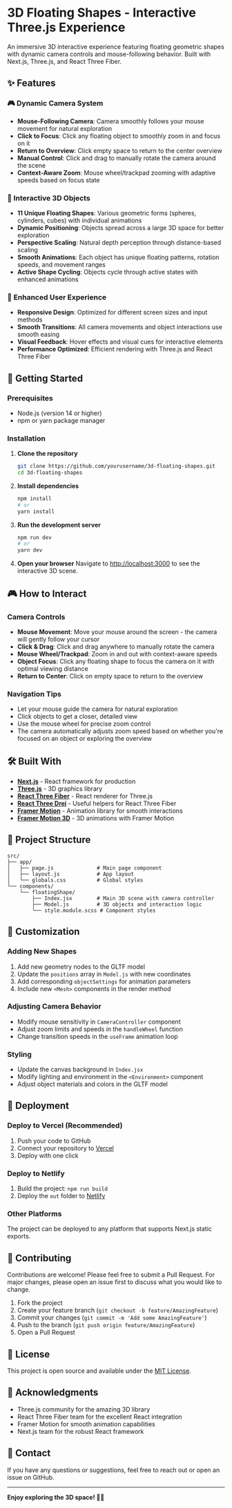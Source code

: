 # 3D Floating Shapes - Interactive Three.js Experience

An immersive 3D interactive experience featuring floating geometric shapes with dynamic camera controls and mouse-following behavior. Built with Next.js, Three.js, and React Three Fiber.

## ✨ Features

### 🎮 Dynamic Camera System
- **Mouse-Following Camera**: Camera smoothly follows your mouse movement for natural exploration
- **Click to Focus**: Click any floating object to smoothly zoom in and focus on it
- **Return to Overview**: Click empty space to return to the center overview
- **Manual Control**: Click and drag to manually rotate the camera around the scene
- **Context-Aware Zoom**: Mouse wheel/trackpad zooming with adaptive speeds based on focus state

### 🎨 Interactive 3D Objects
- **11 Unique Floating Shapes**: Various geometric forms (spheres, cylinders, cubes) with individual animations
- **Dynamic Positioning**: Objects spread across a large 3D space for better exploration
- **Perspective Scaling**: Natural depth perception through distance-based scaling
- **Smooth Animations**: Each object has unique floating patterns, rotation speeds, and movement ranges
- **Active Shape Cycling**: Objects cycle through active states with enhanced animations

### 🎯 Enhanced User Experience
- **Responsive Design**: Optimized for different screen sizes and input methods
- **Smooth Transitions**: All camera movements and object interactions use smooth easing
- **Visual Feedback**: Hover effects and visual cues for interactive elements
- **Performance Optimized**: Efficient rendering with Three.js and React Three Fiber

## 🚀 Getting Started

### Prerequisites
- Node.js (version 14 or higher)
- npm or yarn package manager

### Installation

1. **Clone the repository**
   ```bash
   git clone https://github.com/yourusername/3d-floating-shapes.git
   cd 3d-floating-shapes
   ```

2. **Install dependencies**
   ```bash
   npm install
   # or
   yarn install
   ```

3. **Run the development server**
   ```bash
   npm run dev
   # or
   yarn dev
   ```

4. **Open your browser**
   Navigate to [http://localhost:3000](http://localhost:3000) to see the interactive 3D scene.

## 🎮 How to Interact

### Camera Controls
- **Mouse Movement**: Move your mouse around the screen - the camera will gently follow your cursor
- **Click & Drag**: Click and drag anywhere to manually rotate the camera
- **Mouse Wheel/Trackpad**: Zoom in and out with context-aware speeds
- **Object Focus**: Click any floating shape to focus the camera on it with optimal viewing distance
- **Return to Center**: Click on empty space to return to the overview

### Navigation Tips
- Let your mouse guide the camera for natural exploration
- Click objects to get a closer, detailed view
- Use the mouse wheel for precise zoom control
- The camera automatically adjusts zoom speed based on whether you're focused on an object or exploring the overview

## 🛠️ Built With

- **[Next.js](https://nextjs.org/)** - React framework for production
- **[Three.js](https://threejs.org/)** - 3D graphics library
- **[React Three Fiber](https://docs.pmnd.rs/react-three-fiber)** - React renderer for Three.js
- **[React Three Drei](https://docs.pmnd.rs/drei)** - Useful helpers for React Three Fiber
- **[Framer Motion](https://www.framer.com/motion/)** - Animation library for smooth interactions
- **[Framer Motion 3D](https://www.framer.com/motion/three-introduction/)** - 3D animations with Framer Motion

## 📁 Project Structure

```
src/
├── app/
│   ├── page.js              # Main page component
│   ├── layout.js            # App layout
│   └── globals.css          # Global styles
└── components/
    └── floatingShape/
        ├── Index.jsx        # Main 3D scene with camera controller
        ├── Model.js         # 3D objects and interaction logic
        └── style.module.scss # Component styles
```

## 🎨 Customization

### Adding New Shapes
1. Add new geometry nodes to the GLTF model
2. Update the `positions` array in `Model.js` with new coordinates
3. Add corresponding `objectSettings` for animation parameters
4. Include new `<Mesh>` components in the render method

### Adjusting Camera Behavior
- Modify mouse sensitivity in `CameraController` component
- Adjust zoom limits and speeds in the `handleWheel` function
- Change transition speeds in the `useFrame` animation loop

### Styling
- Update the canvas background in `Index.jsx`
- Modify lighting and environment in the `<Environment>` component
- Adjust object materials and colors in the GLTF model

## 🚀 Deployment

### Deploy to Vercel (Recommended)
1. Push your code to GitHub
2. Connect your repository to [Vercel](https://vercel.com)
3. Deploy with one click

### Deploy to Netlify
1. Build the project: `npm run build`
2. Deploy the `out` folder to [Netlify](https://netlify.com)

### Other Platforms
The project can be deployed to any platform that supports Next.js static exports.

## 🤝 Contributing

Contributions are welcome! Please feel free to submit a Pull Request. For major changes, please open an issue first to discuss what you would like to change.

1. Fork the project
2. Create your feature branch (`git checkout -b feature/AmazingFeature`)
3. Commit your changes (`git commit -m 'Add some AmazingFeature'`)
4. Push to the branch (`git push origin feature/AmazingFeature`)
5. Open a Pull Request

## 📝 License

This project is open source and available under the [MIT License](LICENSE).

## 🙏 Acknowledgments

- Three.js community for the amazing 3D library
- React Three Fiber team for the excellent React integration
- Framer Motion for smooth animation capabilities
- Next.js team for the robust React framework

## 📧 Contact

If you have any questions or suggestions, feel free to reach out or open an issue on GitHub.

---

**Enjoy exploring the 3D space! 🚀✨**